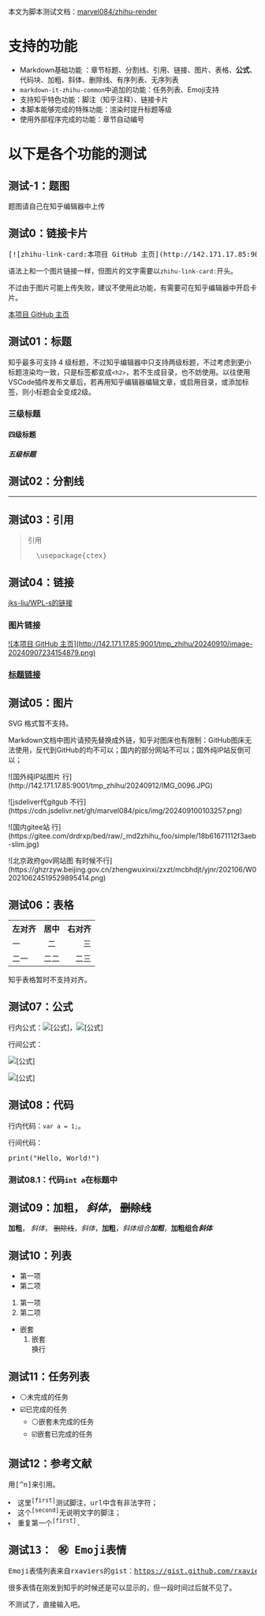 <!-- 摘自 https://github.com/jks-liu/zhihu/blob/master/WPLs-introduction-and-test.md -->
<p>本文为脚本测试文档：<a href="https://github.com/marvel084/zhihu-render">marvel084/zhihu-render</a></p><h1>支持的功能</h1><ul>
<li>Markdown基础功能 ：章节标题、分割线、引用、链接、图片、表格、<strong>公式</strong>、代码块、加粗、斜体、删除线、有序列表、无序列表</li><li><code>markdown-it-zhihu-common</code>中追加的功能：任务列表、Emoji支持</li><li>支持知乎特色功能：脚注（知乎注释）、链接卡片</li><li>本脚本能够完成的特殊功能：渲染时提升标题等级</li><li>使用外部程序完成的功能：章节自动编号</li></ul><h1>以下是各个功能的测试</h1><h2>测试-1：题图</h2><p>题图请自己在知乎编辑器中上传</p><h2>测试0：链接卡片</h2><pre lang="md">[![zhihu-link-card:本项目 GitHub 主页](http://142.171.17.85:9001/tmp_zhihu/20240910/image-20240907234154879.png)](https://github.com/jks-liu/WPL-s)
</pre><p>语法上和一个图片链接一样，但图片的文字需要以<code>zhihu-link-card:</code>开头。</p><p>不过由于图片可能上传失败，建议不使用此功能，有需要可在知乎编辑器中开启卡片。</p><p><a href="https://github.com/jks-liu/WPL-s" data-draft-node="block" data-draft-type="link-card" data-image="http://142.171.17.85:9001/tmp_zhihu/20240910/image-20240907234154879.png" data-image-width="640" data-image-height="480">本项目 GitHub 主页</a></p><h2>测试01：标题</h2><p>知乎最多可支持 4 级标题，不过知乎编辑器中只支持两级标题，不过考虑到更小标题渲染均一致，只是标签都变成<code>&lt;h2&gt;</code>，若不生成目录，也不妨使用。以往使用VSCode插件发布文章后，若再用知乎编辑器编辑文章，或启用目录，或添加标签，则小标题会全变成2级。</p><h3>三级标题</h3><h4>四级标题</h4><h5>五级标题</h5><h2>测试02：分割线</h2><hr>
<h2>测试03：引用</h2><blockquote>
<p>引用</p><pre lang="latex">  \usepackage{ctex}
</pre></blockquote><h2>测试04：链接</h2><p><a href="https://github.com/jks-liu/WPL-s">jks-liu/WPL-s的链接</a></p><h3>图片链接</h3><p><a href="https://github.com/jks-liu/WPL-s">![本项目 GitHub 主页](http://142.171.17.85:9001/tmp_zhihu/20240910/image-20240907234154879.png)</a></p><h3><a href="https://github.com/jks-liu/WPL-s">标题链接</a></h3><h2>测试05：图片</h2><p>SVG 格式暂不支持。</p><p>Markdown文档中图片请预先替换成外链，知乎对图床也有限制：GitHub图床无法使用，反代到GitHub的均不可以；国内的部分网站不可以；国外纯IP站反倒可以；</p><!-- ![本地 JPG 图片](pics/Along-the-River-During-the-Qingming-Festival.jpg)
`![本地 SVG 图片](pics/emission9.svg)` -->
<p>![国外纯IP站图片 行](http://142.171.17.85:9001/tmp_zhihu/20240912/IMG_0096.JPG)</p><p>![jsdeliver代gitgub 不行](https://cdn.jsdelivr.net/gh/marvel084/pics/img/202409100103257.png)</p><p>![国内gitee站 行](https://gitee.com/drdrxp/bed/raw/_md2zhihu_foo/simple/18b61671112f3aeb-slim.jpg)</p><p>![北京政府gov网站图 有时候不行](https://ghzrzyw.beijing.gov.cn/zhengwuxinxi/zxzt/mcbhdjt/yjnr/202106/W020210624519529895414.png)</p><!-- `![网络 SVG 图片](https://www.w3school.com.cn/svg/circle1.svg)` -->
<h2>测试06：表格</h2><table data-draft-node="block" data-draft-type="table" data-size="normal"><tbody><tr>
<th style="text-align:left">左对齐</th><th style="text-align:center">居中</th><th style="text-align:right">右对齐</th></tr><tr>
<td style="text-align:left">一</td><td style="text-align:center">二</td><td style="text-align:right">三</td></tr><tr>
<td style="text-align:left">二一</td><td style="text-align:center">二二</td><td style="text-align:right">二三</td></tr></tbody></table><p>知乎表格暂时不支持对齐。</p><h2>测试07：公式</h2><p>行内公式：<img src="https://www.zhihu.com/equation?tex=%5Calpha%20=%20%5Cbeta" alt="[公式]" eeimg="1" data-formula="\alpha = \beta">，<img src="https://www.zhihu.com/equation?tex=%E4%BA%BF=%E7%88%B1%E6%85%95*%E5%9B%9B%E4%B8%80%5E%7B%E5%B9%B3%E6%96%B9%7D" alt="[公式]" eeimg="1" data-formula="亿=爱慕*四一^{平方}"></p><p>行间公式：</p><p><img src="https://www.zhihu.com/equation?tex=%5Calpha%20=%20%5Cbeta%0A" alt="[公式]" eeimg="1" data-formula="\alpha = \beta
"></p><p><img src="https://www.zhihu.com/equation?tex=%E4%BA%BF=%E7%88%B1%E6%85%95*%E5%9B%9B%E4%B8%80%5E%7B%E5%B9%B3%E6%96%B9%7D%0A" alt="[公式]" eeimg="1" data-formula="亿=爱慕*四一^{平方}
"></p><h2>测试08：代码</h2><p>行内代码：<code>var a = 1;</code>。</p><p>行间代码：</p><pre lang="py">print(&quot;Hello, World!&quot;)
</pre><h3>测试08.1：代码<code>int a</code>在标题中</h3><h2>测试09：<strong>加粗</strong>， <em>斜体</em>， <s>删除线</s></h2><p><strong>加粗</strong>， <em>斜体</em>， <s>删除线</s>，<em>斜体</em>，<strong>加粗</strong>，<em>斜体组合<strong>加粗</strong></em>，<strong>加粗组合<em>斜体</em></strong></p><h2>测试10：列表</h2><ul>
<li>第一项</li><li>第二项</li></ul><ol>
<li>第一项</li><li>第二项</li></ol><ul>
<li>嵌套
<ol>
<li>嵌套<br>
换行</li></ol></li></ul><h2>测试11：任务列表</h2><ul>
<li>⚪未完成的任务</li><li>☑️已完成的任务
<ul>
<li>⚪嵌套未完成的任务</li><li>☑️嵌套已完成的任务</li></ul></li></ul><h2>测试12：参考文献</h2><pre lang="md">用[^n]来引用。

[^n]: https://网址.com 说明文字
</pre><p>注意字符 ^ 不能少。冒号后面有一个空格。网址中不能有空格。网址和说明文字之间有一个空格，说明文字自己可以有空格。</p><ul>
<li>这里<sup data-text="刘晞颜. 宝坻县记//乾隆《宝坻县志》卷十八《艺文下》, 清乾隆十年(1745)刻本, 总第620页. 哈佛燕京圖書館. 中國哲學書電子化計劃." data-url="https://ctext.org/wiki.pl?if=gb&amp;chapter=552474&amp;remap=gb#纪载宝坻县记" data-draft-node="inline" data-draft-type="reference" data-numero="first">[first]</sup>测试脚注，url中含有非法字符；</li><li>这个<sup data-text="" data-url="https://github.com/jks-liu/zhihu/blob/master/WPLs-introduction-and-test.md" data-draft-node="inline" data-draft-type="reference" data-numero="second">[second]</sup>无说明文字的脚注；</li><li>重复第一个<sup data-text="刘晞颜. 宝坻县记//乾隆《宝坻县志》卷十八《艺文下》, 清乾隆十年(1745)刻本, 总第620页. 哈佛燕京圖書館. 中國哲學書電子化計劃." data-url="https://ctext.org/wiki.pl?if=gb&amp;chapter=552474&amp;remap=gb#纪载宝坻县记" data-draft-node="inline" data-draft-type="reference" data-numero="first">[first]</sup>.</li></ul><h2>测试13： ㊗️ Emoji表情</h2><p>Emoji表情列表来自rxaviers的gist：<a href="https://gist.github.com/rxaviers/7360908">https://gist.github.com/rxaviers/7360908</a>。</p><p>很多表情在刚发到知乎的时候还是可以显示的，但一段时间过后就不见了。</p><p>不测试了，直接输入吧。</p>